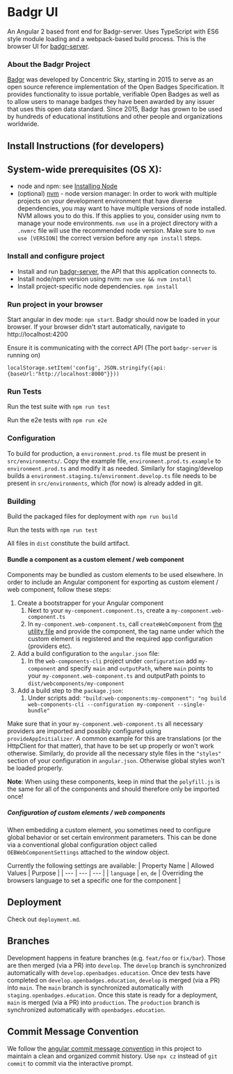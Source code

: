 # Badgr UI

An Angular 2 based front end for Badgr-server. Uses TypeScript with ES6 style module loading and a webpack-based build process. This is the browser UI for [badgr-server](https://github.com/concentricsky/badgr-server).

### About the Badgr Project

[Badgr](https://badgr.org) was developed by Concentric Sky, starting in 2015 to serve as an open source reference implementation of the Open Badges Specification. It provides functionality to issue portable, verifiable Open Badges as well as to allow users to manage badges they have been awarded by any issuer that uses this open data standard. Since 2015, Badgr has grown to be used by hundreds of educational institutions and other people and organizations worldwide.

## Install Instructions (for developers)

## System-wide prerequisites (OS X):

-   node and npm: see [Installing Node](https://docs.npmjs.com/getting-started/installing-node)
-   (optional) [nvm](https://github.com/creationix/nvm) - node version manager: In order to work with multiple projects on your development environment that have diverse dependencies, you may want to have multiple versions of node installed. NVM allows you to do this. If this applies to you, consider using nvm to manage your node environments. `nvm use` in a project directory with a `.nvmrc` file will use the recommended node version. Make sure to `nvm use [VERSION]` the correct version before any `npm install` steps.

### Install and configure project

-   Install and run [badgr-server](https://github.com/concentricsky/badgr-server-prerelease), the API that this application connects to.
-   Install node/npm version using nvm: `nvm use && nvm install`
-   Install project-specific node dependencies. `npm install`

### Run project in your browser

Start angular in dev mode: `npm start`. Badgr should now be loaded in your browser. If your browser didn't start automatically, navigate to http://localhost:4200

Ensure it is communicating with the correct API (The port `badgr-server` is running on)

```
localStorage.setItem('config', JSON.stringify({api:{baseUrl:"http://localhost:8000"}}))
```

### Run Tests

Run the test suite with `npm run test`

Run the e2e tests with `npm run e2e`

### Configuration

To build for production, a `environment.prod.ts` file must be present in `src/environments/`.
Copy the example file, `environment.prod.ts.example` to `environment.prod.ts` and modify it as needed.
Similarly for staging/develop builds a `environment.staging.ts`/`environment.develop.ts` file needs to be present in `src/environments`, which (for now) is already added in git.

### Building

Build the packaged files for deployment with `npm run build`

Run the tests with `npm run test`

All files in `dist` constitute the build artifact.

#### Bundle a component as a custom element / web component

Components may be bundled as custom elements to be used elsewhere.
In order to include an Angular component for exporting as custom element / web component, follow these steps:

1. Create a bootstrapper for your Angular component
    1. Next to your `my-component.component.ts`, create a `my-component.web-component.ts`
    1. In `my-component.web-component.ts`, call `createWebComponent` from [the utility file](./webcomponents/create-webcomponent.ts) and provide the component, the tag name under which the custom element is registered and the required app configuration (providers etc).
1. Add a build configuration to the `angular.json` file:
    1. In the `web-components-cli` project under `configuration` add `my-component` and specify `main` and `outputPath`, where `main` points to your `my-component.web-component.ts` and outputPath points to `dist/webcomponents/my-component`
1. Add a build step to the `package.json`:
    1. Under scripts add: `"build:web-components:my-component": "ng build web-components-cli --configuration my-component --single-bundle"`

Make sure that in your `my-component.web-component.ts` all necessary providers are imported and possibly configured using `provideAppInitializer`. A common example for this are translations (or the HttpClient for that matter), that have to be set up properly or won't work otherwise.
Similarly, do provide all the necessary style files in the `"styles"` section of your configuration in `angular.json`. Otherwise global styles won't be loaded properly.

**Note**: When using these components, keep in mind that the `polyfill.js` is the same for all of the components and should therefore only be imported once!

##### Configuration of custom elements / web components

When embedding a custom element, you sometimes need to configure global behavior or set certain environment parameters.
This can be done via a conventional global configuration object called `OEBWebComponentSettings` attached to the window object.

Currently the following settings are available:
| Property Name | Allowed Values | Purpose |
| --- | --- | --- |
| `language` | `en`, `de` | Overriding the browsers language to set a specific one for the component |

## Deployment

Check out `deployment.md`.

## Branches

Development happens in feature branches (e.g. `feat/foo` or `fix/bar`). Those are then merged (via a PR) into `develop`. The `develop` branch is synchronized automatically with `develop.openbadges.education`. Once dev tests have completed on `develop.openbadges.education`, `develop` is merged (via a PR) into `main`. The `main` branch is synchronized automatically with `staging.openbadges.education`. Once this state is ready for a deployment, `main` is merged (via a PR) into `production`. The `production` branch is synchronized automatically with `openbadges.education`.

## Commit Message Convention

We follow the [angular commit message convention](https://github.com/angular/angular/blob/main/contributing-docs/commit-message-guidelines.md) in this project to maintain a clean and organized commit history. Use `npx cz` instead of `git commit` to commit via the interactive prompt.
